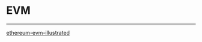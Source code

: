 # EVM
---

[ethereum-evm-illustrated](https://takenobu-hs.github.io/downloads/ethereum_evm_illustrated.pdf)